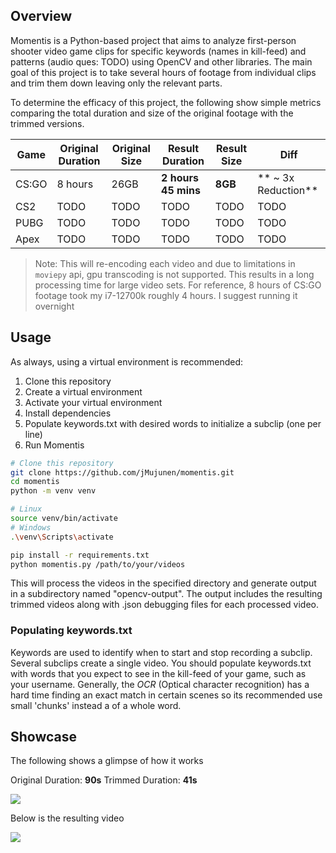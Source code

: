 ## Overview

Momentis is a Python-based project that aims to analyze first-person shooter video game
clips for specific keywords (names in kill-feed) and patterns (audio ques: TODO) using OpenCV and other libraries.
The main goal of this project is to take several hours of footage from individual clips
and trim them down leaving only the relevant parts.

To determine the efficacy of this project, the following show simple metrics comparing
the total duration and size of the original footage with the trimmed versions.

| Game  | Original Duration | Original Size | Result Duration     | Result Size | Diff                |
| ----- | ----------------- | ------------- | ------------------- | ----------- | ------------------- |
| CS:GO | 8 hours           | 26GB          | **2 hours 45 mins** | **8GB**     | ** ~ 3x Reduction** |
| CS2   | TODO              | TODO          | TODO                | TODO        | TODO                |
| PUBG  | TODO              | TODO          | TODO                | TODO        | TODO                |
| Apex  | TODO              | TODO          | TODO                | TODO        | TODO                |

> Note: This will re-encoding each video and due to limitations in `moviepy` api, gpu transcoding is not supported.
> This results in a long processing time for large video sets.
> For reference, 8 hours of CS:GO footage took my i7-12700k roughly 4 hours. I suggest running it overnight

## Usage

As always, using a virtual environment is recommended:

1. Clone this repository
2. Create a virtual environment
3. Activate your virtual environment
4. Install dependencies
5. Populate keywords.txt with desired words to initialize a subclip (one per line)
6. Run Momentis

```bash
# Clone this repository
git clone https://github.com/jMujunen/momentis.git
cd momentis
python -m venv venv

# Linux
source venv/bin/activate
# Windows
.\venv\Scripts\activate

pip install -r requirements.txt
python momentis.py /path/to/your/videos
```

This will process the videos in the specified directory and generate output in a subdirectory named "opencv-output". The output includes the resulting trimmed videos along with .json debugging files for each processed video.

### Populating keywords.txt

Keywords are used to identify when to start and stop recording a subclip. Several subclips create a single video. You should populate keywords.txt with words that you expect to see in the kill-feed of your game, such as your username.
Generally, the _OCR_ (Optical character recognition) has a hard time finding an exact match in certain scenes so its recommended use small 'chunks' instead a of a whole word.

## Showcase

The following shows a glimpse of how it works

Original Duration: **90s**
Trimmed Duration: **41s**

![](./assets/example_intput.gif)

Below is the resulting video

![](./assets/_example.gif)
